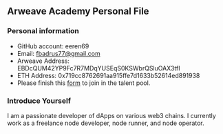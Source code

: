 ## Arweave Academy Personal File

### Personal information

- GitHub account: eeren69
- Email: fbadrus77@gmail.com
- Arweave Address: EBDcQUM42YP9Fc7R7MDqYUSEqS0KSWbrQSluOAX3tfI
- ETH Address: 0x719cc8762691aa915ffe7d1633b52614ed891938
- Please finish this [form](https://docs.google.com/forms/d/e/1FAIpQLSfWA5fIIcBgmRppm3jNz5vmf9Mai_QMVil-2pO4r7YKn_Zhtw/viewform?usp=sf_link) to join in the talent pool.

### Introduce Yourself
I am a passionate developer of dApps on various web3 chains. I currently work as a freelance node developer, node runner, and node operator.
